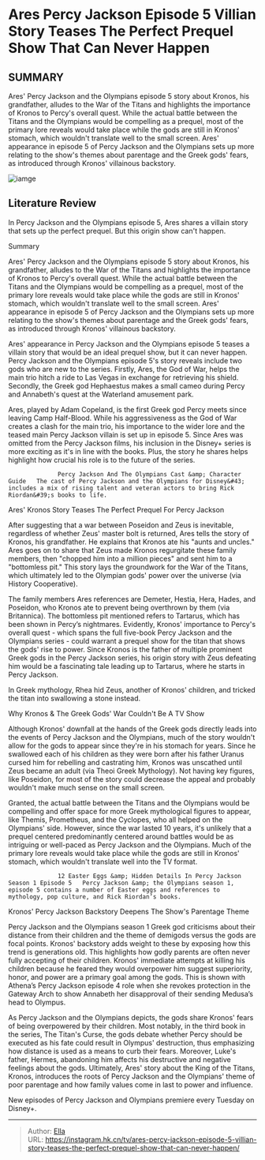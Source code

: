 # Ares  Percy Jackson Episode 5 Villian Story Teases The Perfect Prequel Show That Can Never Happen


## SUMMARY 



  Ares&#39; Percy Jackson and the Olympians episode 5 story about Kronos, his grandfather, alludes to the War of the Titans and highlights the importance of Kronos to Percy&#39;s overall quest.   While the actual battle between the Titans and the Olympians would be compelling as a prequel, most of the primary lore reveals would take place while the gods are still in Kronos&#39; stomach, which wouldn&#39;t translate well to the small screen.   Ares&#39; appearance in episode 5 of Percy Jackson and the Olympians sets up more relating to the show&#39;s themes about parentage and the Greek gods&#39; fears, as introduced through Kronos&#39; villainous backstory.  

![iamge](https://static1.srcdn.com/wordpress/wp-content/uploads/2024/01/ares-talking-to-percy-annabeth-and-grover-in-percy-jackson-episode-5.jpg)

## Literature Review
In Percy Jackson and the Olympians episode 5, Ares shares a villain story that sets up the perfect prequel. But this origin show can&#39;t happen.





Summary

  Ares&#39; Percy Jackson and the Olympians episode 5 story about Kronos, his grandfather, alludes to the War of the Titans and highlights the importance of Kronos to Percy&#39;s overall quest.   While the actual battle between the Titans and the Olympians would be compelling as a prequel, most of the primary lore reveals would take place while the gods are still in Kronos&#39; stomach, which wouldn&#39;t translate well to the small screen.   Ares&#39; appearance in episode 5 of Percy Jackson and the Olympians sets up more relating to the show&#39;s themes about parentage and the Greek gods&#39; fears, as introduced through Kronos&#39; villainous backstory.  







Ares&#39; appearance in Percy Jackson and the Olympians episode 5 teases a villain story that would be an ideal prequel show, but it can never happen. Percy Jackson and the Olympians episode 5&#39;s story reveals include two gods who are new to the series. Firstly, Ares, the God of War, helps the main trio hitch a ride to Las Vegas in exchange for retrieving his shield. Secondly, the Greek god Hephaestus makes a small cameo during Percy and Annabeth&#39;s quest at the Waterland amusement park.

Ares, played by Adam Copeland, is the first Greek god Percy meets since leaving Camp Half-Blood. While his aggressiveness as the God of War creates a clash for the main trio, his importance to the wider lore and the teased main Percy Jackson villain is set up in episode 5. Since Ares was omitted from the Percy Jackson films, his inclusion in the Disney&#43; series is more exciting as it&#39;s in line with the books. Plus, the story he shares helps highlight how crucial his role is to the future of the series.




                  Percy Jackson And The Olympians Cast &amp; Character Guide   The cast of Percy Jackson and the Olympians for Disney&#43; includes a mix of rising talent and veteran actors to bring Rick Riordan&#39;s books to life.    


 Ares&#39; Kronos Story Teases The Perfect Prequel For Percy Jackson 
          

After suggesting that a war between Poseidon and Zeus is inevitable, regardless of whether Zeus&#39; master bolt is returned, Ares tells the story of Kronos, his grandfather. He explains that Kronos ate his &#34;aunts and uncles.&#34; Ares goes on to share that Zeus made Kronos regurgitate these family members, then &#34;chopped him into a million pieces&#34; and sent him to a &#34;bottomless pit.&#34; This story lays the groundwork for the War of the Titans, which ultimately led to the Olympian gods&#39; power over the universe (via History Cooperative).




The family members Ares references are Demeter, Hestia, Hera, Hades, and Poseidon, who Kronos ate to prevent being overthrown by them (via Britannica). The bottomless pit mentioned refers to Tartarus, which has been shown in Percy’s nightmares. Evidently, Kronos&#39; importance to Percy&#39;s overall quest - which spans the full five-book Percy Jackson and the Olympians series - could warrant a prequel show for the titan that shows the gods&#39; rise to power. Since Kronos is the father of multiple prominent Greek gods in the Percy Jackson series, his origin story with Zeus defeating him would be a fascinating tale leading up to Tartarus, where he starts in Percy Jackson.



In Greek mythology, Rhea hid Zeus, another of Kronos&#39; children, and tricked the titan into swallowing a stone instead.






 Why Kronos &amp; The Greek Gods&#39; War Couldn&#39;t Be A TV Show 
          




Although Kronos&#39; downfall at the hands of the Greek gods directly leads into the events of Percy Jackson and the Olympians, much of the story wouldn&#39;t allow for the gods to appear since they&#39;re in his stomach for years. Since he swallowed each of his children as they were born after his father Uranus cursed him for rebelling and castrating him, Kronos was unscathed until Zeus became an adult (via Theoi Greek Mythology). Not having key figures, like Poseidon, for most of the story could decrease the appeal and probably wouldn&#39;t make much sense on the small screen.

Granted, the actual battle between the Titans and the Olympians would be compelling and offer space for more Greek mythological figures to appear, like Themis, Prometheus, and the Cyclopes, who all helped on the Olympians&#39; side. However, since the war lasted 10 years, it&#39;s unlikely that a prequel centered predominantly centered around battles would be as intriguing or well-paced as Percy Jackson and the Olympians. Much of the primary lore reveals would take place while the gods are still in Kronos&#39; stomach, which wouldn&#39;t translate well into the TV format.




                  12 Easter Eggs &amp; Hidden Details In Percy Jackson Season 1 Episode 5   Percy Jackson &amp; the Olympians season 1, episode 5 contains a number of Easter eggs and references to mythology, pop culture, and Rick Riordan’s books.    



 Kronos&#39; Percy Jackson Backstory Deepens The Show&#39;s Parentage Theme 
         

Percy Jackson and the Olympians season 1 Greek god criticisms about their distance from their children and the theme of demigods versus the gods are focal points. Kronos&#39; backstory adds weight to these by exposing how this trend is generations old. This highlights how godly parents are often never fully accepting of their children. Kronos&#39; immediate attempts at killing his children because he feared they would overpower him suggest superiority, honor, and power are a primary goal among the gods. This is shown with Athena’s Percy Jackson episode 4 role when she revokes protection in the Gateway Arch to show Annabeth her disapproval of their sending Medusa’s head to Olympus.




As Percy Jackson and the Olympians depicts, the gods share Kronos&#39; fears of being overpowered by their children. Most notably, in the third book in the series, The Titan&#39;s Curse, the gods debate whether Percy should be executed as his fate could result in Olympus&#39; destruction, thus emphasizing how distance is used as a means to curb their fears. Moreover, Luke&#39;s father, Hermes, abandoning him affects his destructive and negative feelings about the gods. Ultimately, Ares&#39; story about the King of the Titans, Kronos, introduces the roots of Percy Jackson and the Olympians&#39; theme of poor parentage and how family values come in last to power and influence.



New episodes of Percy Jackson and Olympians premiere every Tuesday on Disney&#43;.






---

> Author: [Ella](https://instagram.hk.cn/)  
> URL: https://instagram.hk.cn/tv/ares-percy-jackson-episode-5-villian-story-teases-the-perfect-prequel-show-that-can-never-happen/  

